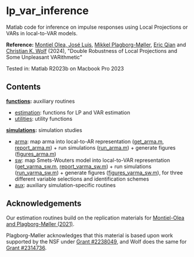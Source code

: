 # lp_var_inference

Matlab code for inference on impulse responses using Local Projections or VARs in local-to-VAR models.

**Reference:**
[Montiel Olea, José Luis](https://www.joseluismontielolea.com), [Mikkel Plagborg-Møller](https://www.mikkelpm.com), [Eric Qian](https://www.eric-qian.com) and [Christian K. Wolf](https://www.christiankwolf.com/) (2024), "Double Robustness of Local Projections and Some Unpleasant VARithmetic"

Tested in: Matlab R2023b on Macbook Pro 2023

## Contents

**[functions](functions):** auxiliary routines
- [estimation](functions/estimation): functions for LP and VAR estimation
- [utilities](functions/utilities): utility functions

**[simulations](simulations):** simulation studies
- [arma](simulations/arma): map arma into local-to-AR representation ([get_arma.m](simulations/arma/inputs/get_arma.m), [report_arma.m](simulations/arma/inputs/report_arma.m)) + run simulations ([run_arma.m](simulations/arma/run_arma.m)) + generate figures ([figures_arma.m](simulations/arma/figures_arma.m))
- [sw](simulations/sw_lshock): map Smets-Wouters model into local-to-VAR representation ([get_varma_sw.m](simulations/sw_lshock/inputs/get_varma_sw.m), [report_varma_sw.m](simulations/sw_lshock/inputs/report_varma_sw.m)) + run simulations ([run_varma_sw.m](simulations/sw_lshock/run_varma.m)) + generate figures ([figures_varma_sw.m](simulations/sw_lshock/figures_varma.m)), for three different variable selections and identification schemes
- [aux](simulations/aux): auxiliary simulation-specific routines

## Acknowledgements
Our estimation routines build on the replication materials for [Montiel-Olea and Plagborg-Møller (2021)](https://github.com/jm4474/Lag-augmented_LocalProjections).

Plagborg-Møller acknowledges that this material is based upon work supported by the NSF under [Grant #2238049](https://www.nsf.gov/awardsearch/showAward?AWD_ID=2238049), and Wolf does the same for [Grant #2314736](https://www.nsf.gov/awardsearch/showAward?AWD_ID=2314736).
